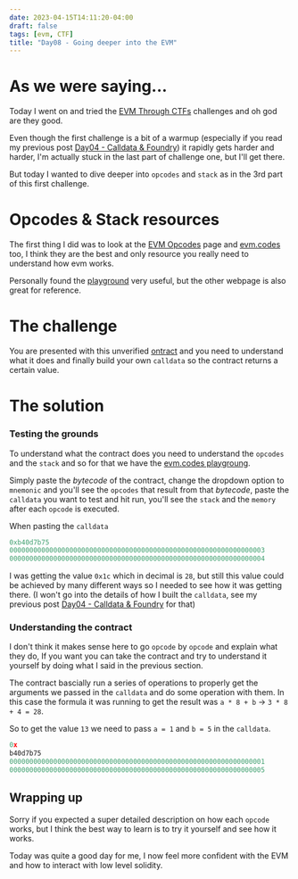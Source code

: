 ```yaml
---
date: 2023-04-15T14:11:20-04:00
draft: false
tags: [evm, CTF]
title: "Day08 - Going deeper into the EVM"
---
```


# As we were saying...

Today I went on and tried the [EVM Through CTFs](https://www.evmthroughctfs.com/) challenges and oh god are they good.

Even though the first challenge is a bit of a warmup (especially if you read my previous post [Day04 - Calldata & Foundry](https://blog.mariodev.xyz/day04/)) it rapidly gets harder and harder, I'm actually stuck in the last part of challenge one, but I'll get there.

But today I wanted to dive deeper into `opcodes` and `stack` as in the 3rd part of this first challenge.

# Opcodes & Stack resources

The first thing I did was to look at the [EVM Opcodes](https://ethervm.io/) page and [evm.codes](https://www.evm.codes/) too, I think they are the best and only resource you really need to understand how evm works.

Personally found the [playground](https://www.evm.codes/playground) very useful, but the other webpage is also great for reference.

# The challenge

You are presented with this unverified [ontract](https://etherscan.io/address/0x36ce5aa25b99cf6eb019aafd149b97b32cdd4a5b#code) and you need to understand what it does and finally build your own `calldata` so the contract returns a certain value.

# The solution

### Testing the grounds

To understand what the contract does you need to understand the `opcodes` and the `stack` and so for that we have the [evm.codes playgroung](https://www.evm.codes/playground).

Simply paste the *bytecode* of the contract, change the dropdown option to `mnemonic` and you'll see the `opcodes` that result from that *bytecode*, paste the `calldata` you want to test and hit run, you'll see the `stack` and the `memory` after each `opcode` is executed.

When pasting the `calldata`

```javascript
0xb40d7b75
0000000000000000000000000000000000000000000000000000000000000003
0000000000000000000000000000000000000000000000000000000000000004
```

I was getting the value `0x1c` which in decimal is `28`, but still this value could be achieved by many different ways so I needed to see how it was getting there. (I won't go into the details of how I built the `calldata`, see my previous post [Day04 - Calldata & Foundry](https://blog.mariodev.xyz/day04/) for that)

### Understanding the contract

I don't think it makes sense here to go `opcode` by `opcode` and explain what they do, If you want you can take the contract and try to understand it yourself by doing what I said in the previous section.

The contract bascially run a series of operations to properly get the arguments we passed in the `calldata` and do some operation with them. In this case the formula it was running to get the result was `a * 8 + b` -> `3 * 8 + 4 = 28`.

So to get the value `13` we need to pass `a = 1` and `b = 5` in the `calldata`.

``` javascript
0x
b40d7b75
0000000000000000000000000000000000000000000000000000000000000001
0000000000000000000000000000000000000000000000000000000000000005
```

## Wrapping up

Sorry if you expected a super detailed description on how each `opcode` works, but I think the best way to learn is to try it yourself and see how it works.

Today was quite a good day for me, I now feel more confident with the EVM and how to interact with low level solidity.